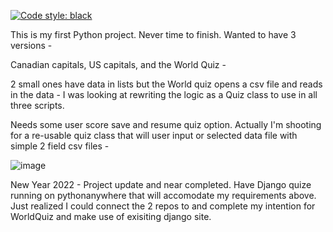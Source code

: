 [![Code style: black](https://img.shields.io/badge/code%20style-black-000000.svg)](https://github.com/python/black)

This is my first Python project. Never time to finish. Wanted to have 3 versions - 

Canadian capitals, 
US capitals, 
and the World Quiz - 

2 small ones have data in lists but the World quiz opens a csv file and reads in the data - I was looking at rewriting the logic as a Quiz class to use in all three scripts.

Needs some user score save and resume quiz option. Actually I'm shooting for a re-usable quiz class that will user input or selected data file with simple 2 field csv files - 

![image](https://user-images.githubusercontent.com/33843929/120259633-55fa9080-c262-11eb-93d2-0a4112406133.png)


New Year 2022 - Project update and near completed.
Have Django quize running on pythonanywhere that will accomodate my requirements above. Just realized I could connect the 2 repos to and complete my intention for WorldQuiz and make use of exisiting django site.


